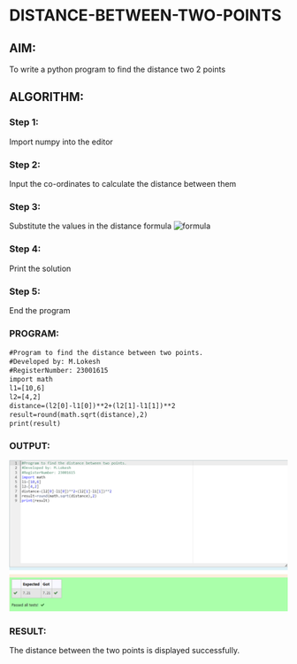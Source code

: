 # DISTANCE-BETWEEN-TWO-POINTS

## AIM:
To write a python program to find the distance two 2 points
## ALGORITHM:
### Step 1: 
Import numpy into the editor
### Step 2: 
Input the co-ordinates to calculate the distance between them
### Step 3: 
Substitute the values in the distance formula  ![formula](/formula.JPG)
### Step 4: 
Print the solution
### Step 5: 
End the program
### PROGRAM:
```
#Program to find the distance between two points.
#Developed by: M.Lokesh
#RegisterNumber: 23001615
import math
l1=[10,6]
l2=[4,2]
distance=(l2[0]-l1[0])**2+(l2[1]-l1[1])**2
result=round(math.sqrt(distance),2)
print(result)
```
### OUTPUT:
![Alt text](<Distance between two points-1.png>)


### RESULT:
The distance between the two points is displayed successfully.
